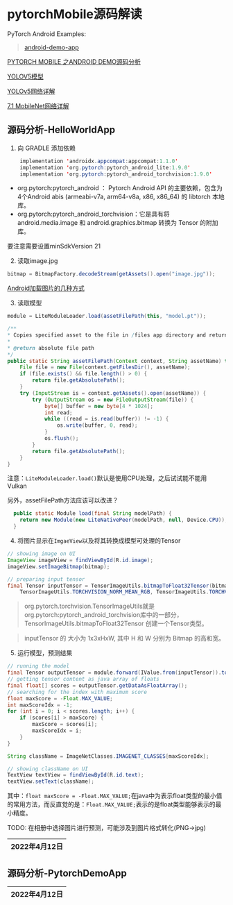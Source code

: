# pytorchMobile源码解读

PyTorch Android Examples:

> [android-demo-app](https://github.com/pytorch/android-demo-app)

[PYTORCH MOBILE 之ANDROID DEMO源码分析](https://www.freesion.com/article/5678169563/)

[YOLOV5模型](https://github.com/ultralytics/yolov5/releases/tag/v6.1)

[YOLOv5网络详解](https://www.bilibili.com/video/BV1T3411p7zR)

[7.1 MobileNet网络详解](https://www.bilibili.com/video/BV1yE411p7L7)

## 源码分析-HelloWorldApp

1. 向 GRADLE 添加依赖

``` java
    implementation 'androidx.appcompat:appcompat:1.1.0'
    implementation 'org.pytorch:pytorch_android_lite:1.9.0'
    implementation 'org.pytorch:pytorch_android_torchvision:1.9.0'
```

- org.pytorch:pytorch_android ： Pytorch Android API 的主要依赖，包含为4个Android abis (armeabi-v7a, arm64-v8a, x86, x86_64) 的 libtorch 本地库。
- org.pytorch:pytorch_android_torchvision：它是具有将 android.media.image 和 android.graphics.bitmap 转换为 Tensor 的附加库。

要注意需要设置minSdkVersion 21

2. 读取image.jpg

``` java
bitmap = BitmapFactory.decodeStream(getAssets().open("image.jpg"));
```

[Android加载图片的几种方式](https://blog.csdn.net/izzxacbbt/article/details/83628821)

3. 读取模型

``` java
module = LiteModuleLoader.load(assetFilePath(this, "model.pt"));
```

```java
/**
* Copies specified asset to the file in /files app directory and returns this file absolute path.
*
* @return absolute file path
*/
public static String assetFilePath(Context context, String assetName) throws IOException {
    File file = new File(context.getFilesDir(), assetName);
    if (file.exists() && file.length() > 0) {
        return file.getAbsolutePath();
    }
    try (InputStream is = context.getAssets().open(assetName)) {
        try (OutputStream os = new FileOutputStream(file)) {
            byte[] buffer = new byte[4 * 1024];
            int read;
            while ((read = is.read(buffer)) != -1) {
                os.write(buffer, 0, read);
            }
            os.flush();
        }
        return file.getAbsolutePath();
    }
}
```

注意：`LiteModuleLoader.load()`默认是使用CPU处理，之后试试能不能用Vulkan

另外，assetFilePath方法应该可以改进？

``` java
  public static Module load(final String modelPath) {
    return new Module(new LiteNativePeer(modelPath, null, Device.CPU));
  }
```

4. 将图片显示在`ImgaeView`以及将其转换成模型可处理的Tensor

``` java
// showing image on UI
ImageView imageView = findViewById(R.id.image);
imageView.setImageBitmap(bitmap);

// preparing input tensor
final Tensor inputTensor = TensorImageUtils.bitmapToFloat32Tensor(bitmap,
	TensorImageUtils.TORCHVISION_NORM_MEAN_RGB, TensorImageUtils.TORCHVISION_NORM_STD_RGB, MemoryFormat.CHANNELS_LAST);
```

> org.pytorch.torchvision.TensorImageUtils就是org.pytorch:pytorch_android_torchvision库中的一部分，TensorImageUtils.bitmapToFloat32Tensor 创建一个Tensor类型。

> inputTensor 的 大小为 1x3xHxW, 其中 H 和 W 分别为 Bitmap 的高和宽。

5. 运行模型，预测结果

``` java
// running the model
final Tensor outputTensor = module.forward(IValue.from(inputTensor)).toTensor();
// getting tensor content as java array of floats
final float[] scores = outputTensor.getDataAsFloatArray();
// searching for the index with maximum score
float maxScore = -Float.MAX_VALUE;
int maxScoreIdx = -1;
for (int i = 0; i < scores.length; i++) {
    if (scores[i] > maxScore) {
        maxScore = scores[i];
        maxScoreIdx = i;
    }
}

String className = ImageNetClasses.IMAGENET_CLASSES[maxScoreIdx];

// showing className on UI
TextView textView = findViewById(R.id.text);
textView.setText(className);
```

其中：`float maxScore = -Float.MAX_VALUE;`在java中为表示float类型的最小值的常用方法，而反直觉的是：`Float.MAX_VALUE;`表示的是float类型能够表示的最小精度。

TODO: 在相册中选择图片进行预测，可能涉及到图片格式转化(PNG->jpg)

|2022年4月12日|
|---:|

## 源码分析-PytorchDemoApp



|2022年4月12日|
|---:|